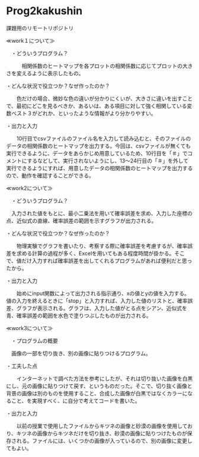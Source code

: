 # Prog2kakushin
課題用のリモートリポジトリ

≪work１について≫

　・どういうプログラム？
 
　　　相関係数のヒートマップを各プロットの相関係数に応じてプロットの大きさを変えるように表示したもの。
  
  ・どんな状況で役立つか？なぜ作ったのか？
  
  　　色だけの場合、微妙な色の違いが分かりにくいが、大きさに違いを出すことで、最初にどこを見るべきか、あるいは、ある項目に対して強く相関している変数ベスト３がどれか、といったような情報がより分かりやすい。
  
  ・出力と入力
  
  　　10行目でcsvファイルのファイル名を入力して読み込むと、そのファイルのデータの相関係数のヒートマップを出力する。今回は、csvファイルが無くても実行できるように、データをあらかじめ用意しているため、10行目を「＃」でコメントにするなどして、実行されないようにし、13～24行目の「＃」を外して実行できるようにすれば、用意したデータの相関係数のヒートマップを出力するので、動作を確認することができる。



≪work2について≫

　・どういうプログラム？

   　入力された値をもとに、最小二乗法を用いて確率誤差を求め、入力した座標の点、近似式の直線、確率誤差の範囲を示すグラフが出力される。

  ・どんな状況で役立つか？なぜ作ったのか？

  　　物理実験でグラフを書いたり、考察する際に確率誤差を考慮するが、確率誤差を求める計算の過程が多く、Excelを用いてもある程度時間が掛かる。そこで、値だけ入力すれば確率誤差を出してくれるプログラムがあれば便利だと思ったから。


   ・出力と入力

   　　始めにinput関数によって出力される指示通り、xの値とyの値を入力する。値の入力を終えるときに「stop」と入力すれば、入力した値のリストと、確率誤差、グラフが表示される。グラフは、入力した値がとる点をシアン、近似式を青、確率誤差の範囲を水色で塗りつぶしたものが出力される。



≪work3について≫

　・プログラムの概要

   　画像の一部を切り抜き、別の画像に貼りつけるプログラム。

  ・工夫した点
  
  　　インターネットで調べた方法を参考にしたが、それは切り抜いた画像を白黒にし、元の画像に貼りつけて戻す、というものだった。そこで、切り抜く画像と背景の画像は別のものを使用すること、合成した画像が白黒ではなくカラーになること、を実現すべく、に自分で考えてコードを書いた。


   ・出力と入力

   　　以前の授業で使用したファイルからキツネの画像と砂漠の画像を使用しており、キツネの画像からキツネだけを切り抜き、砂漠の画像に貼りつけたものが保存される。ファイルには、いくつかの画像が入っているので、別の画像に変更してもよい。
